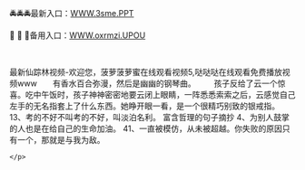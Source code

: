 <p>
	🚔🚔🚔最新入口：<a href="http://www.baidu.com/link?url=6MA2SWnO3Raqke39an_0PUxosM6ZrUGzi1BN9tNnlPW&wd">WWW.3sme.PPT</a> 
	<p>
		🐾
🐾
🐾备用入口：<a href="http://www.baidu.com/link?url=6MA2SWnO3Raqke39an_0PUxosM6ZrUGzi1BN9tNnlPW&wd">WWW.oxrmzi.UPOU</a> 
	</p>
	<p>
		<br />
	</p>
	<p>
		最新仙踪林视频-欢迎您，菠萝菠萝蜜在线观看视频5,哒哒哒在线观看免费播放视频www　　有香水百合弥漫，然后是幽幽的钢琴曲。
　　孩子反给了云一个惊喜。吃中午饭时，孩子神神密密地要云闭上眼睛，一阵悉悉索索之后，云感觉自己左手的无名指套上了什么东西。她睁开眼一看，是一个很精巧别致的银戒指。
	13、考的不好不叫考的不好，叫淡泊名利。
	富含哲理的句子摘抄	4、为别人鼓掌的人也是在给自己的生命加油。
	41、一直被模仿，从未被超越。你失败的原因只有一个，那就是与我为敌。

	</p>
